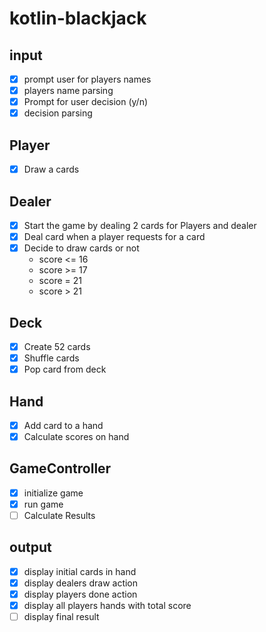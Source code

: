 # kotlin-blackjack

## input

- [x] prompt user for players names
- [x] players name parsing
- [x] Prompt for user decision (y/n)
- [x] decision parsing 

## Player

- [x] Draw a cards

## Dealer

- [x] Start the game by dealing 2 cards for Players and dealer
- [x] Deal card when a player requests for a card
- [x] Decide to draw cards or not
    - score <= 16
    - score >= 17
    - score = 21
    - score > 21

## Deck

- [x] Create 52 cards
- [x] Shuffle cards
- [x] Pop card from deck

## Hand

- [x] Add card to a hand
- [x] Calculate scores on hand

## GameController

- [x] initialize game
- [x] run game
- [ ] Calculate Results

## output

- [x] display initial cards in hand
- [x] display dealers draw action
- [x] display players done action
- [x] display all players hands with total score
- [ ] display final result 

